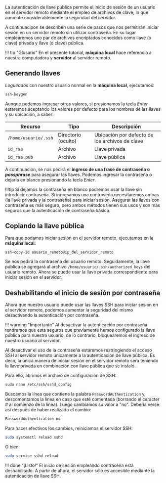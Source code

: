 La autenticación de llave pública permite el inicio de sesión de un usuario en el servidor remoto mediante el empleo de archivos de clave, lo que aumente considerablemente la seguridad del servidor. 

A continuacipon se describen una serie de pasos que nos permitirán iniciar sesión en un servidor remoto sin utilizar contraseña. En su lugar emplearemos uno par de archivos encriptados conocidos como llave (o clave) privada y llave (o clave) pública. 


!!! tip "Glosario"
	En el presente tutorial, **máquina local** hace referencia a nuestra computadora y **servidor** al servidor remoto. 


## Generando llaves

_Logueados_ con nuestro usuario normal en la **máquina local**, ejecutamos: 

```apache
ssh-keygen
```
Aunque podemos ingresar otros valores, si presionamos la tecla _Enter_ estaremos aceptando los valores por defecto para los nombres de las llaves y su ubicación, a saber: 


| Recurso              | Tipo                | Descripción                              |
| -------------------- | ------------------- | ---------------------------------------- |
| `/home/usuario/.ssh` | Directorio (oculto) | Ubicación por defecto de los archivos de clave |
| `id_rsa`             | Archivo             | Llave privada                            |
| `id_rsa.pub`         | Archivo             | Llave pública                            |


A continuación, se nos pedirá el **ingreso de una frase de contraseña o _passphrase_** para asegurar las llaves. Podemos ingresar la contraseña o dejarla en blanco presionando la tecla _Enter_. 

!!!tip
	Si dejamos la contraseña en blanco podremos usar la llave sin introducir contraseña. Si ingresamos una contraseña necesitaremos ambas (la llave privada y la contraseña) para iniciar sesión. Asegurar las llaves con contraseña es más seguro, pero ambos métodos tienen sus usos y son más seguros que la autenticación de contraseña básica.

## Copiando la llave pública
Para que podamos iniciar sesión en el servidor remoto, ejecutamos en la **máquina local**: 

```apache
ssh-copy-id usuario_remoto@ip_del_servidor_remoto
```
Se nos pedirá la contraseña del usuario remoto. Seguidamente, la llave pública se agregará al archivo `/home/usuario/.ssh/authorized_keys` del usuario remoto. Ahora se puede usar la llave privada correspondiente para iniciar sesión en el servidor.

## Deshabilitando el inicio de sesión por contraseña 
Ahora que nuestro usuario puede usar las llaves SSH para iniciar sesión en el servidor remoto, podemos aumentar la seguridad del mismo desactivando la autenticación por contraseña.

!!! warning "Importante"
	Al desactivar la autenticación por contraseña tendremos que esta seguros que previamente hemos configurado la llave pública para nuestro usuario, de lo contrario, bloquearemos el ingreso de nuestro usuario al servidor.

Al desactivar el uso de la contraseña estaremos restringiendo el acceso SSH al servidor remoto únicamente a la autenticación de llave pública. Es decir, la única manera de iniciar sesión en el servidor remoto sera teniendo la llave privada en combinación con llave pública que se instaló.

Para ello, abrimos el archivo de configuración de SSH: 

```apache
sudo nano /etc/ssh/sshd_config
```

Buscamos la línea que contiene la palabra `PasswordAuthentication` y, descomentamos la línea en caso que esté comentada (borrando el caracter # al comienzo de la línea). Luego cambiamos su valor a "no". Debería verse así después de haber realizado el cambio:


```apache
PasswordAuthentication no
```

Para hacer efectivos los cambios, reiniciamos el servidor SSH: 

```bash
sudo systemctl reload sshd
```
O bien: 

```bash
sudo service sshd reload
```

!!! done "¡Listo!"
	El inicio de sesión empleando contraseña está deshabilitado. A partir de ahora, el servidor sólo es accesible mediante la autenticación de llave SSH.